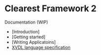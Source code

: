 # Clearest Framework 2
Documentation (WIP)

* [Introduction]
* [Getting started]
* [Writing Applicatoins]
* [XVDL language specification](xvdl.md)

